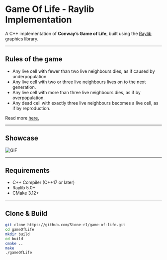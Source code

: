 # Game Of Life - Raylib Implementation

A C++ implementation of **Conway’s Game of Life**, built using the [Raylib](https://www.raylib.com/) graphics library.

--- 

## Rules of the game
- Any live cell with fewer than two live neighbours dies, as if caused by underpopulation.
- Any live cell with two or three live neighbours lives on to the next generation.
- Any live cell with more than three live neighbours dies, as if by overpopulation.
- Any dead cell with exactly three live neighbours becomes a live cell, as if by reproduction.

Read more [here.](https://rustwasm.github.io/book/game-of-life/rules.html)

---

## Showcase

![GIF](gif/gif.gif)

---

## Requirements
- C++ Compiler (C++17 or later)
- Raylib 5.0+
- CMake 3.12+

---

## Clone & Build
```bash
git clone https://github.com/Stone-r1/game-of-life.git
cd gameOfLife
mkdir build
cd build
cmake ..
make
./gameOfLife
```
